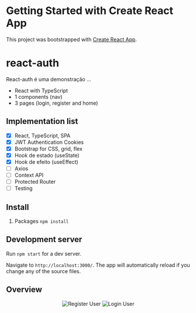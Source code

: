 # Getting Started with Create React App

This project was bootstrapped with [Create React App](https://github.com/facebook/create-react-app).

# react-auth

React-auth é uma demonstração ...
- React with TypeScript
- 1 components (nav)
- 3 pages (login, register and home)

## Implementation list
- [x] React, TypeScript, SPA
- [x] JWT Authentication Cookies
- [x] Bootstrap for CSS, grid, flex
- [x] Hook de estado (useState)
- [x] Hook de efeito (useEffect)
- [ ] Axios
- [ ] Context API
- [ ] Protected Router
- [ ] Testing

## Install

1. Packages `npm install`

## Development server

Run `npm start` for a dev server. 

Navigate to `http://localhost:3000/`. The app will automatically reload if you change any of the source files.

## Overview

<p align="center">
  <img src="https://imgur.com/ElEhGl1.png?raw=true" alt="Register User"/>
  <img src="https://imgur.com/X8Grwfl.png?raw=true" alt="Login User"/>
</p>
